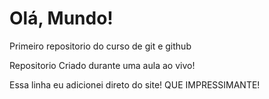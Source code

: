 # Olá, Mundo!
Primeiro repositorio do curso de git e github

Repositorio Criado durante uma aula ao vivo!

Essa linha eu adicionei direto do site! QUE IMPRESSIMANTE!
